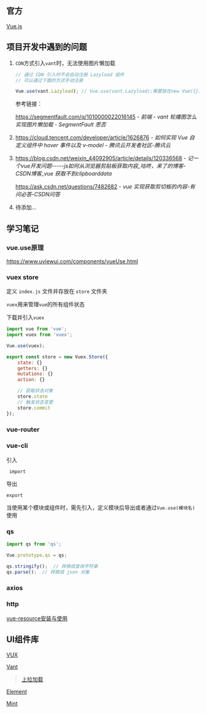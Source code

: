 ## 官方

[Vue.js](开发框架/README?id=vuejs)

## 项目开发中遇到的问题

1. `CDN`方式引入`vant`时，无法使用图片懒加载

   ```js
   // 通过 CDN 引入时不会自动注册 Lazyload 组件
   // 可以通过下面的方式手动注册
   
   Vue.use(vant.Lazyload); // Vue.use(vant.Lazyload);需要放在new Vue({});前面
   ```

   参考链接：

   https://segmentfault.com/q/1010000022016145 - *前端 - vant 轮播图怎么实现图片懒加载 - SegmentFault 思否*

2. https://cloud.tencent.com/developer/article/1626876 - *如何实现 Vue 自定义组件中 hover 事件以及 v-model - 腾讯云开发者社区-腾讯云*

3. https://blog.csdn.net/weixin_44092905/article/details/120336568 - *记一个vue开发问题-----js如何从浏览器剪贴板获取内容_咕咚，来了的博客-CSDN博客_vue 获取不到clipboarddata*

   https://ask.csdn.net/questions/7482682 - *vue 实现获取剪切板的内容-有问必答-CSDN问答*

4. 待添加...



## 学习笔记

### vue.use原理

<https://www.uviewui.com/components/vueUse.html>



### vuex store

定义 `index.js` 文件并存放在 `store` 文件夹

`vuex`用来管理`vue`的所有组件状态

下载并引入`vuex`

```js
import vue from 'vue';
import vuex from 'vuex';

Vue.use(vuex);

export const store = new Vuex.Store({
    state: {}
    getters: {}
    mutations: {}
    action: {}

    // 获取状态对象
    store.state
    // 触发状态变更
    store.commit
});
```



### vue-router



### vue-cli

引入

`
import`

导出

`export`

当使用某个模块或组件时，需先引入，定义模块后导出或者通过` Vue.use(模块名) `使用



### qs

```js
import qs from 'qs';

Vue.prototype.qs = qs;

qs.stringify();  // 转换成查询字符串
qs.parse();  // 转换成 json 对象
```



### axios



### http

[vue-resource安装与使用](https://www.cnblogs.com/liluning/p/12144775.html)





## UI组件库

[VUX](https://vux.li/)

[Vant](https://youzan.github.io/vant/#/zh-CN)

> [上拉加载](https://blog.csdn.net/Poppy_LYT/article/details/99327571)



[Element](https://element.eleme.cn/#/zh-CN)

[Mint](http://mint-ui.github.io/#!/zh-cn)


